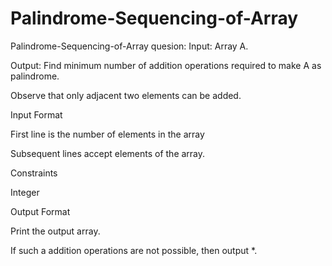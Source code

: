# Palindrome-Sequencing-of-Array
Palindrome-Sequencing-of-Array
quesion:
Input: Array A.

Output: Find minimum number of addition operations required to make A as palindrome.

Observe that only adjacent two elements can be added.

Input Format

First line is the number of elements in the array

Subsequent lines accept elements of the array.

Constraints

Integer

Output Format

Print the output array.

If such a addition operations are not possible, then output *.


